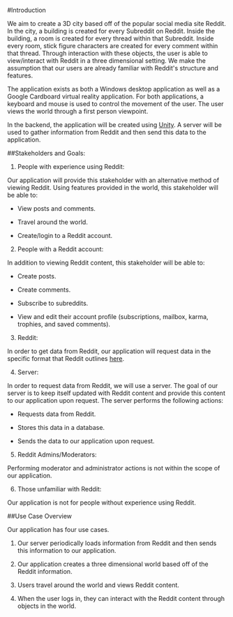 #Introduction

We aim to create a 3D city based off of the popular social media site Reddit. In the city, a building is created for every Subreddit on Reddit. Inside the building, a room is created for every thread within that Subreddit. Inside every room, stick figure characters are created for every comment within that thread. Through interaction with these objects, the user is able to view/interact with Reddit in a three dimensional setting. We make the assumption that our users are already familiar with Reddit's structure and features.

The application exists as both a Windows desktop application as well as a Google Cardboard virtual reality application. For both applications, a keyboard and mouse is used to control the movement of the user. The user views the world through a first person viewpoint. 

In the backend, the application will be created using [Unity](https://unity3d.com/). A server will be used to gather information from Reddit and then send this data to the application.

##Stakeholders and Goals:

1. People with experience using Reddit:

  Our application will provide this stakeholder with an alternative method of viewing Reddit. Using features provided in the world, this stakeholder will be able to:
  
 * View posts and comments.

 * Travel around the world.

 * Create/login to a Reddit account.

2. People with a Reddit account: 
 
 In addition to viewing Reddit content, this stakeholder will be able to:
 
 * Create posts. 
 
 * Create comments. 
 
 * Subscribe to subreddits.
 
 * View and edit their account profile (subscriptions, mailbox, karma, trophies, and saved comments).
 
3. Reddit: 

 In order to get data from Reddit, our application will request data in the specific format that Reddit outlines [here](https://github.com/reddit/reddit/wiki/OAuth2).
 
4. Server: 

 In order to request data from Reddit, we will use a server. The goal of our server is to keep itself updated with Reddit content and provide this content to our application upon request. The server performs the following actions:
 
 * Requests data from Reddit.
 
 * Stores this data in a database.
 
 * Sends the data to our application upon request.
 
5. Reddit Admins/Moderators: 

 Performing moderator and administrator actions is not within the scope of our application. 
 
6. Those unfamiliar with Reddit:

 Our application is not for people without experience using Reddit.

##Use Case Overview

Our application has four use cases.

1. Our server periodically loads information from Reddit and then sends this information to our application.

2. Our application creates a three dimensional world based off of the Reddit information.

3. Users travel around the world and views Reddit content.

4. When the user logs in, they can interact with the Reddit content through objects in the world.
